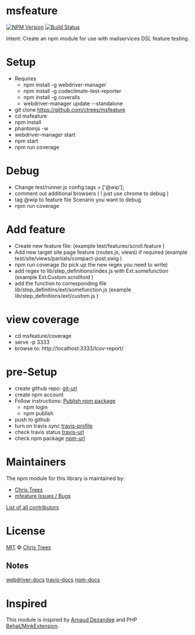 # msfeature

[![NPM Version][npm-image]][npm-url]
[![Build Status][travis-image]][travis-url]

Intent: Create an npm module for use with mailservices DSL feature testing.

# Setup

- Requires
  - npm install -g webdriver-manager
  - npm install -g codeclimate-test-reporter
  - npm install -g coveralls
  - webdriver-manager update --standalone
- git clone https://github.com/ctrees/msfeature
- cd msfeature
- npm install
- phantomjs -w
- webdriver-manager start
- npm start
- npm run coverage

# Debug

- Change test/runner.js  config.tags = ['@wip']; 
- comment out additional browsers ( I just use chrome to debug )
- tag @wip to feature file Scenario you want to debug
- npm run coverage

# Add feature
- Create new feature file: (example test/features/scroll.feature )
- Add new target site page feature (routes.js, views) if required (example test/site/views/partials/compact-post.swig )
- npm run coverage (to pick up the new regex you need to write)
- add regex to lib/step_definitions/index.js with Ext.somefunction (example Ext.Custom.scrolltoid )
- add the function to corresponding file lib/step_definitins/ext/somefunction.js (example lib/step_definitions/ext/custom.js )

# view coverage

- cd msfeature/coverage
- serve -p 3333
- browse to: http://localhost:3333/lcov-report/

# pre-Setup

- create github repo: [git-url]
- create npm account 
- Follow instructions: [Publish npm package](https://docs.npmjs.com/getting-started/publishing-npm-packages)
    - npm login
    - npm publish
- push to github
- turn on travis sync [travis-profile]
- check travis status [travis-url]
- check npm package [npm-url]

# Maintainers

The npm module for this library is maintained by:

* [Chris Trees](http://github.com/ctrees)
* [mfeature Issues / Bugs][git-bug]

[List of all contributors](https://github.com/ctrees/msfeature/graphs/contributors)

# License

[MIT](LICENSE) © [Chris Trees](http://github.com/ctrees)

## Notes

[webdriver-docs]
[travis-docs]
[npm-docs]


# Inspired

This module is inspired by [Arnaud Dezandee](https://github.com/Adezandee/cucumber-mink) and PHP [Behat/MinkExtension](https://github.com/Behat/MinkExtension).

[git-url]: https://github.com/ctrees/msfeature
[git-bug]: https://github.com/ctrees/msfeature/issues
[npm-image]: https://img.shields.io/npm/v/msfeature.svg?style=flat
[npm-url]: https://www.npmjs.com/package/msfeature
[travis-image]: https://img.shields.io/travis/ctrees/msfeature.svg?style=flat
[travis-url]: https://travis-ci.org/ctrees/msfeature
[travis-profile]: https://travis-ci.org/profile/ctrees
[bithound-image]: https://www.bithound.io/github/ctrees/msfeature/badges/score.svg
[bithound-url]: https://www.bithound.io/github/ctrees/msfeature

[webdriver-docs]: http://webdriver.io/

[travis-docs]: https://travis-ci.org/getting_started
[npm-docs]: https://docs.npmjs.com/getting-started/creating-node-modules
